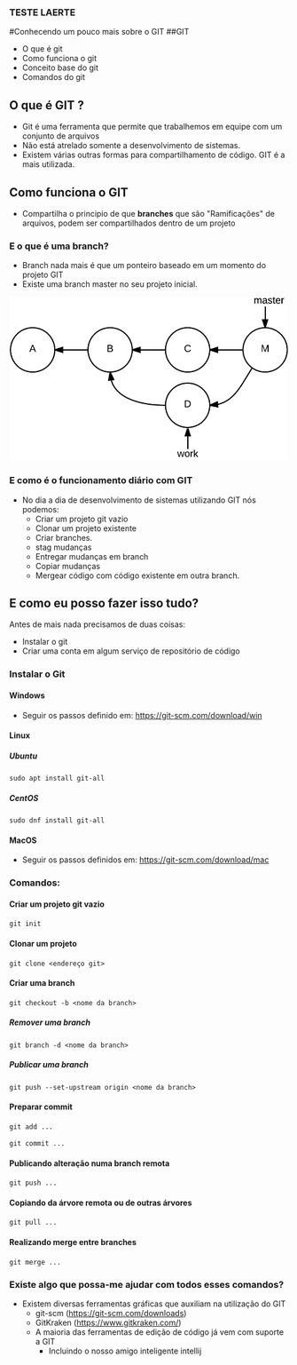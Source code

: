 
### TESTE LAERTE
#Conhecendo um pouco mais sobre o GIT
##GIT

- O que é git
- Como funciona o git
- Conceito base do git
- Comandos do git

## O que é GIT ?
- Git é uma ferramenta que permite que trabalhemos em equipe com um conjunto de arquivos
- Não está atrelado somente a desenvolvimento de sistemas.
- Existem várias outras formas para compartilhamento de código.
  GIT é a mais utilizada.

## Como funciona o GIT
- Compartilha o principio de que __branches__ que são "Ramificações" de arquivos, podem ser compartilhados dentro de um projeto
### E o que é uma branch?
- Branch nada mais é que um ponteiro baseado em um momento do projeto GIT
- Existe uma branch master no seu projeto inicial.

![Imagem Branch](src/main/resources/img.png)

### E como é o funcionamento diário com GIT
- No dia a dia de desenvolvimento de sistemas utilizando GIT nós podemos:
    - Criar um projeto git vazio
    - Clonar um projeto existente
    - Criar branches.
    - stag mudanças
    - Entregar mudanças em branch
    - Copiar mudanças
    - Mergear código com código existente em outra branch.

## E como eu posso fazer isso tudo?
Antes de mais nada precisamos de duas coisas:
- Instalar o git
- Criar uma conta em algum serviço de repositório de código
### Instalar o Git
#### Windows
- Seguir os passos definido em:
  https://git-scm.com/download/win

#### Linux
##### Ubuntu
```
sudo apt install git-all
```

##### CentOS
```
sudo dnf install git-all
```

#### MacOS
- Seguir os passos definidos em:
  https://git-scm.com/download/mac
### Comandos:
#### Criar um projeto git vazio
```
git init
``` 

#### Clonar um projeto
```
git clone <endereço git>
``` 

#### Criar uma branch
```
git checkout -b <nome da branch>
```

##### Remover uma branch
```
git branch -d <nome da branch>

```
##### Publicar uma branch
```
git push --set-upstream origin <nome da branch>

``` 
#### Preparar commit
```
git add ...
```
```
git commit ...
```
#### Publicando alteração numa branch remota
```
git push ...
```
#### Copiando da árvore remota ou de outras árvores
```
git pull ...
```
#### Realizando merge entre branches
```
git merge ...
```


### Existe algo que possa-me ajudar com todos esses comandos?
- Existem diversas ferramentas gráficas que auxiliam na utilização do GIT
    - git-scm (https://git-scm.com/downloads)
    - GitKraken (https://www.gitkraken.com/)
    - A maioria das ferramentas de edição de código já vem com suporte a GIT
        - Incluindo o nosso amigo inteligente intellij
